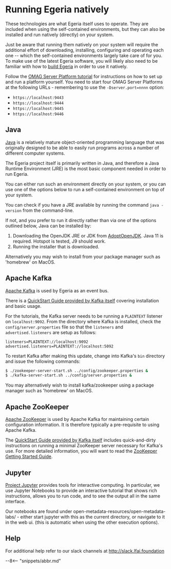 <!-- SPDX-License-Identifier: CC-BY-4.0 -->
<!-- Copyright Contributors to the ODPi Egeria project. -->

# Running Egeria natively

These technologies are what Egeria itself uses to operate. They are included when using the
self-contained environments, but they can also be installed and run natively (directly)
on your system.

Just be aware that running them natively on your system will require the additional effort of downloading, installing,
configuring and operating each one -- which the self-contained environments largely take care of for you. To make use
of the latest Egeria software, you will likely also need to be familiar with how to [build Egeria](building.md) in
order to use it natively.

Follow the [OMAG Server Platform tutorial](../omag-server-tutorial/task-starting-the-omag-server-platform.md)
for instructions on how to set up and run a platform yourself.
You need to start four OMAG Server Platforms at the following URLs - remembering to use the `-Dserver.port=nnnn` option:

- `https://localhost:9443`
- `https://localhost:9444`
- `https://localhost:9445`
- `https://localhost:9446`

## Java

[Java](https://www.java.com) is a relatively mature object-oriented programming language that was
originally designed to be able to easily run programs across a number of different computer systems.

The Egeria project itself is primarily written in Java, and therefore a Java Runtime Environment (JRE)
is the most basic component needed in order to run Egeria.

You can either run such an environment directly on your system, or you can use one of the options
below to run a self-contained environment on top of your system.

You can check if you have a JRE available by running the command `java -version` from the command-line.

If not, and you prefer to run it directly rather than via one of the options outlined below,
Java can be installed by:

1. Downloading the OpenJDK JRE or JDK from [AdoptOpenJDK](https://adoptopenjdk.net). Java 11 is required. Hotspot is tested, J9 should work.
1. Running the installer that is downloaded.

Alternatively you may wish to install from your package manager such as 'homebrew' on MacOS.

## Apache Kafka

[Apache Kafka](https://kafka.apache.org) is used by Egeria as an event bus.

There is a [QuickStart Guide provided by Kafka itself](https://kafka.apache.org/quickstart) covering
installation and basic usage.

For the tutorials, the Kafka server needs to be running a `PLAINTEXT` listener on `localhost:9092`. From the directory
where Kafka is installed, check the `config/server.properties` file so that the `listeners` and `advertised.listeners`
are setup as follows:

```text
listeners=PLAINTEXT://localhost:9092
advertised.listeners=PLAINTEXT://localhost:5092
```

To restart Kafka after making this update, change into Kafka's `bin` directory and issue the following commands:

```bash
$ ./zookeeper-server-start.sh ../config/zookeeper.properties &
$ ./kafka-server-start.sh ../config/server.properties &
```

You may alternatively wish to install kafka/zookeeper using a package manager such as 'homebrew' on MacOS.
## Apache ZooKeeper

[Apache ZooKeeper](https://zookeeper.apache.org) is used by Apache Kafka for maintaining certain configuration
information. It is therefore typically a pre-requisite to using Apache Kafka.

The [QuickStart Guide provided by Kafka itself](https://kafka.apache.org/quickstart) includes quick-and-dirty
instructions on running a minimal ZooKeeper server necessary for Kafka's use. For more detailed information,
you will want to read the [ZooKeeper Getting Started Guide](https://zookeeper.apache.org/doc/current/zookeeperStarted.html).

## Jupyter

[Project Jupyter](https://jupyter.org) provides tools for interactive computing. In particular, we use
Jupyter Notebooks to provide an interactive tutorial that shows rich instructions, allows you to run
code, and to see the output all in the same interface.

Our notebooks are found under open-metadata-resources/open-metadata-labs/ - either start jupyter with this as the current
directory, or navigate to it in the web ui. (this is automatic when using the other execution options).

## Help

For additional help refer to our slack channels at http://slack.lfai.foundation

--8<-- "snippets/abbr.md"
